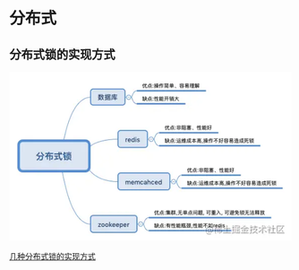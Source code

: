 # 分布式

## 分布式锁的实现方式

 ![img](%E5%BA%94%E7%94%A8.assets/16b4575136b15355_tplv-t2oaga2asx-watermark.awebp) 

 [几种分布式锁的实现方式](https://juejin.cn/post/6844903863363829767) 